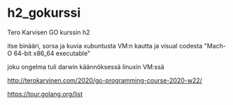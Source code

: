 # h2_gokurssi
Tero Karvisen GO kurssin h2

itse binääri, sorsa ja kuvia xubuntusta VM:n kautta ja visual codesta "Mach-O 64-bit x86_64 executable"

joku ongelma tuli darwin käännöksessä linuxin VM:ssä


http://terokarvinen.com/2020/go-programming-course-2020-w22/

https://tour.golang.org/list
